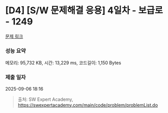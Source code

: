 # [D4] [S/W 문제해결 응용] 4일차 - 보급로 - 1249 

[문제 링크](https://swexpertacademy.com/main/code/problem/problemDetail.do?contestProbId=AV15QRX6APsCFAYD) 

### 성능 요약

메모리: 95,732 KB, 시간: 13,229 ms, 코드길이: 1,150 Bytes

### 제출 일자

2025-09-06 18:16



> 출처: SW Expert Academy, https://swexpertacademy.com/main/code/problem/problemList.do